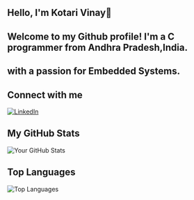 ## Hello, I'm Kotari Vinay👋

## Welcome to my Github profile! I'm a C programmer from Andhra Pradesh,India.
## with a passion for Embedded Systems.
<!--
**KotariVinay/KotariVinay** is a ✨ _special_ ✨ repository because its `README.md` (this file) appears on your GitHub profile.

Here are some ideas to get you started:

- 🔭 I’m currently working on C projects
- 🌱 I’m currently learning Embedded Systems
- 👯 I’m looking to collaborate on Embedded Systems projects
- 💬 Ask me about ->Embedded Systems,C Programming,Indian Cricket,AP Politics
- 😄 Pronouns: He/Him
- ⚡ Fun fact: I am dedicated to improving my skills and knowledge everyday.Currently,Iam doing 100-day challenge focused on embedded systems, sharing my journey and insights with others on LinkedIn."
-->
## Connect with me

[![LinkedIn](https://img.shields.io/badge/LinkedIn-Profile-blue)](www.linkedin.com/in/vinay-kotari-17726a188)


## My GitHub Stats

![Your GitHub Stats](https://github-readme-stats.vercel.app/api?username=KotariVinay&show_icons=true)

## Top Languages

![Top Languages](https://github-readme-stats.vercel.app/api/top-langs/?username=KotariVinay&layout=compact)
